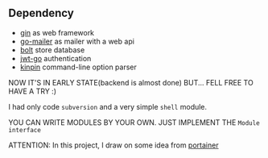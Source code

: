 ## Dependency

* [gin][1] as web framework
* [go-mailer][2] as mailer with a web api
* [bolt][3] store database
* [jwt-go][4] authentication
* [kinpin][5] command-line option parser

NOW IT'S IN EARLY STATE(backend is almost done) BUT... FELL FREE TO HAVE A TRY :)

I had only code `subversion` and a very simple `shell` module.

YOU CAN WRITE MODULES BY YOUR OWN. JUST IMPLEMENT THE `Module interface`


ATTENTION: In this project, I draw on some idea from [portainer][6]


[1]: https://gin-gonic.github.io/gin/
[2]: https://github.com/kataras/go-mailer
[3]: https://github.com/boltdb/bolt
[4]: https://github.com/dgrijalva/jwt-go
[5]: https://gopkg.in/alecthomas/kingpin.v2
[6]: https://github.com/portainer/portainer
